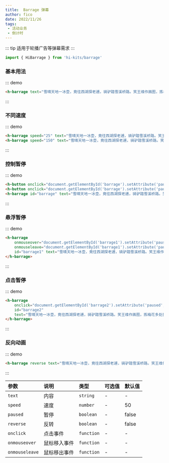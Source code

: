 ```yaml
---
title:  Barrage 弹幕
author: fico
date: 2022/11/26
tags:
 - 活动业务
 - 倒计时
---
```

::: tip
适用于轮播广告等弹幕需求
:::

```ts
import { HiBarrage } from 'hi-kits/barrage'
```
### 基本用法

::: demo
```html
<h-barrage text="雪晴天地一冰壶，竟往西湖探老逋，骑驴踏雪溪桥路。笑王维作画图，拣梅花多处提壶。对酒看花笑，无钱当剑沽，醉倒在西湖！"></h-barrage>

```
:::

### 不同速度

::: demo
```html
<h-barrage speed="25" text="雪晴天地一冰壶，竟往西湖探老逋，骑驴踏雪溪桥路。笑王维作画图，拣梅花多处提壶。对酒看花笑，无钱当剑沽，醉倒在西湖！"></h-barrage>
<h-barrage speed="150" text="雪晴天地一冰壶，竟往西湖探老逋，骑驴踏雪溪桥路。笑王维作画图，拣梅花多处提壶。对酒看花笑，无钱当剑沽，醉倒在西湖！"></h-barrage>
```
:::

### 控制暂停

::: demo
```html
<h-button onclick="document.getElementById('barrage').setAttribute('paused', 'true')"> 暂停 </h-button>
<h-button onclick="document.getElementById('barrage').setAttribute('paused', 'false')"> 继续 </h-button>
<h-barrage id="barrage" text="雪晴天地一冰壶，竟往西湖探老逋，骑驴踏雪溪桥路。笑王维作画图，拣梅花多处提壶。对酒看花笑，无钱当剑沽，醉倒在西湖！"></h-barrage>
```
:::

### 悬浮暂停

::: demo
```html
<h-barrage 
    onmouseover="document.getElementById('barrage1').setAttribute('paused', 'true')" 
    onmouseleave="document.getElementById('barrage1').setAttribute('paused', 'false')"
    id="barrage1" text="雪晴天地一冰壶，竟往西湖探老逋，骑驴踏雪溪桥路。笑王维作画图，拣梅花多处提壶。对酒看花笑，无钱当剑沽，醉倒在西湖！">
</h-barrage>
```
:::

### 点击暂停

::: demo
```html
<h-barrage 
    onclick="document.getElementById('barrage2').setAttribute('paused', !document.getElementById('barrage2').getAttribute('paused'))" 
    id="barrage2" 
    text="雪晴天地一冰壶，竟往西湖探老逋，骑驴踏雪溪桥路。笑王维作画图，拣梅花多处提壶。对酒看花笑，无钱当剑沽，醉倒在西湖！">
</h-barrage>    
```
:::

### 反向动画

::: demo
```html
<h-barrage reverse text="雪晴天地一冰壶，竟往西湖探老逋，骑驴踏雪溪桥路。笑王维作画图，拣梅花多处提壶。对酒看花笑，无钱当剑沽，醉倒在西湖！"></h-barrage>
```
:::

|参数|说明|类型|可选值|默认值
|:--|:--|:--|:-----|:---
| `text`| 内容 |  `string` | - | -
| `speed`| 速度 |  `number` | - | 50
| `paused`| 暂停 |  `boolean` | - | false
| `reverse`| 反转 |  `boolean` | - | false
| `onclick`| 点击事件 |  `function` | - | -
| `onmouseover`| 鼠标移入事件 |  `function` | - | -
| `onmouseleave`| 鼠标移出事件 |  `function` | - | -
